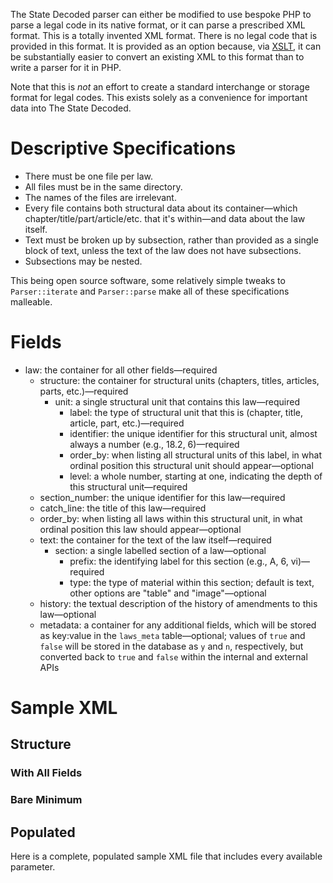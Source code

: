 The State Decoded parser can either be modified to use bespoke PHP to parse a legal code in its native format, or it can parse a prescribed XML format. This is a totally invented XML format. There is no legal code that is provided in this format. It is provided as an option because, via [XSLT](http://en.wikipedia.org/wiki/XSLT), it can be substantially easier to convert an existing XML to this format than to write a parser for it in PHP.

Note that this is *not* an effort to create a standard interchange or storage format for legal codes. This exists solely as a convenience for important data into The State Decoded.

# Descriptive Specifications

* There must be one file per law.
* All files must be in the same directory.
* The names of the files are irrelevant.
* Every file contains both structural data about its container—which chapter/title/part/article/etc. that it's within—and data about the law itself.
* Text must be broken up by subsection, rather than provided as a single block of text, unless the text of the law does not have subsections.
* Subsections may be nested.

This being open source software, some relatively simple tweaks to `Parser::iterate` and `Parser::parse` make all of these specifications malleable.

# Fields
* law: the container for all other fields—required
  * structure: the container for structural units (chapters, titles, articles, parts, etc.)—required
    * unit: a single structural unit that contains this law—required
      * label: the type of structural unit that this is (chapter, title, article, part, etc.)—required
      * identifier: the unique identifier for this structural unit, almost always a number (e.g., 18.2, 6)—required
      * order_by: when listing all structural units of this label, in what ordinal position this structural unit should appear—optional
      * level: a whole number, starting at one, indicating the depth of this structural unit—required
  * section_number: the unique identifier for this law—required
  * catch_line: the title of this law—required
  * order_by: when listing all laws within this structural unit, in what ordinal position this law should appear—optional
  * text: the container for the text of the law itself—required
    * section: a single labelled section of a law—optional
      * prefix: the identifying label for this section (e.g., A, 6, vi)—required
      * type: the type of material within this section; default is text, other options are "table" and "image"—optional
  * history: the textual description of the history of amendments to this law—optional
  * metadata: a container for any additional fields, which will be stored as key:value in the `laws_meta` table—optional; values of `true` and `false` will be stored in the database as `y` and `n`, respectively, but converted back to `true` and `false` within the internal and external APIs

# Sample XML

## Structure

### With All Fields

### Bare Minimum

## Populated
Here is a complete, populated sample XML file that includes every available parameter.


